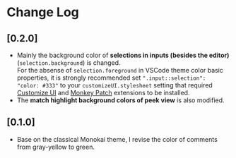 # Change Log

## [0.2.0]

- Mainly the background color of **selections in inputs (besides the editor)** (`selection.background`) is changed.  
  For the absense of `selection.foreground` in VSCode theme color basic properties, it is strongly recommended set `".input::selection": "color: #333"` to your `customizeUI.stylesheet` setting that required [Customize UI](https://marketplace.visualstudio.com/items?itemName=iocave.customize-ui) and [Monkey Patch](https://marketplace.visualstudio.com/items?itemName=iocave.monkey-patch) extensions to be installed.
- The **match highlight background colors of peek view** is also modified.

## [0.1.0]

- Base on the classical Monokai theme, I revise the color of comments from gray-yellow to green.
